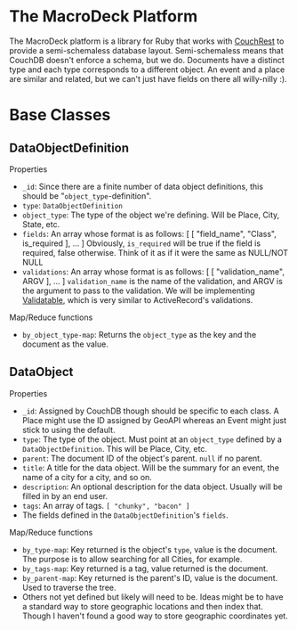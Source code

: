 The MacroDeck Platform
======================

The MacroDeck platform is a library for Ruby that works with [CouchRest][1] to
provide a semi-schemaless database layout. Semi-schemaless means that CouchDB
doesn't enforce a schema, but we do. Documents have a distinct type and each
type corresponds to a different object. An event and a place are similar and
related, but we can't just have fields on there all willy-nilly :). 

[1]: http://github.com/couchrest/couchrest

Base Classes
============

DataObjectDefinition
--------------------

Properties

 * `_id`: Since there are a finite number of data object definitions, this
   should be "`object_type`-definition".
 * `type`: `DataObjectDefinition`
 * `object_type`: The type of the object we're defining. Will be Place, City,
   State, etc.
 * `fields`: An array whose format is as follows:
       [ [ "field_name", "Class", is_required ], ... ]
   Obviously, `is_required` will be true if the field is required, false
   otherwise. Think of it as if it were the same as NULL/NOT NULL
 * `validations`: An array whose format is as follows:
      [ [ "validation_name", ARGV ], ... ]
   `validation_name` is the name of the validation, and ARGV is the argument
   to pass to the validation. We will be implementing [Validatable][2], which
   is very similar to ActiveRecord's validations.

[2]: http://validatable.rubyforge.org/

Map/Reduce functions

 * `by_object_type-map`: Returns the `object_type` as the key and the document
   as the value.

DataObject
----------

Properties

 * `_id`: Assigned by CouchDB though should be specific to each class. A Place
   might use the ID assigned by GeoAPI whereas an Event might just stick to
   using the default.
 * `type`: The type of the object. Must point at an `object_type` defined by a
   `DataObjectDefinition`. This will be Place, City, etc.
 * `parent`: The document ID of the object's parent. `null` if no parent.
 * `title`: A title for the data object. Will be the summary for an event, the
   name of a city for a city, and so on.
 * `description`: An optional description for the data object. Usually will be
   filled in by an end user.
 * `tags`: An array of tags. `[ "chunky", "bacon" ]`
 * The fields defined in the `DataObjectDefinition`'s `fields`.

Map/Reduce functions

 * `by_type-map`: Key returned is the object's `type`, value is the document.
   The purpose is to allow searching for all Cities, for example.
 * `by_tags-map`: Key returned is a tag, value returned is the document.
 * `by_parent-map`: Key returned is the parent's ID, value is the document.
   Used to traverse the tree.
 * Others not yet defined but likely will need to be. Ideas might be to have a
   standard way to store geographic locations and then index that. Though I
   haven't found a good way to store geographic coordinates yet.
